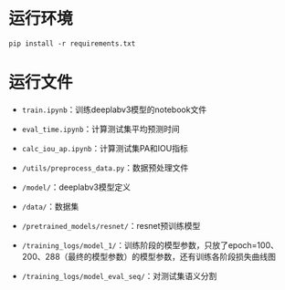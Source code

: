 # 运行环境

```
pip install -r requirements.txt
```

# 运行文件

- `train.ipynb`：训练deeplabv3模型的notebook文件
- `eval_time.ipynb`：计算测试集平均预测时间
- `calc_iou_ap.ipynb`：计算测试集PA和IOU指标
- `/utils/preprocess_data.py`：数据预处理文件
- `/model/`：deeplabv3模型定义

- `/data/`：数据集
- `/pretrained_models/resnet/`：resnet预训练模型
- `/training_logs/model_1/`：训练阶段的模型参数，只放了epoch=100、200、288（最终的模型参数）的模型参数，还有训练各阶段损失曲线图
- `/training_logs/model_eval_seq/`：对测试集语义分割

